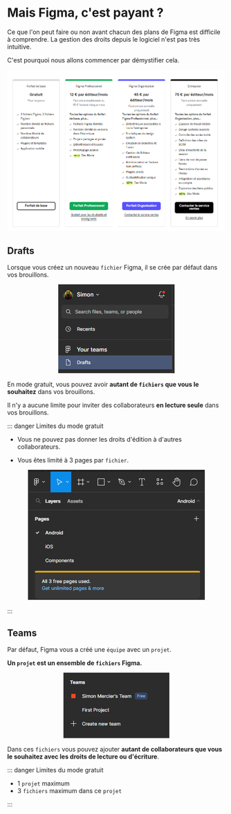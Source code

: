 # Mais Figma, c'est payant ?

Ce que l'on peut faire ou non avant chacun des plans de Figma est difficile à comprendre. La gestion des droits depuis le logiciel n'est pas très intuitive.

C'est pourquoi nous allons commencer par démystifier cela.

<p align="center"><img src="../../assets/img/figma/introduction/pricings/prices.png"></p>

## Drafts

Lorsque vous créez un nouveau `fichier` Figma, il se crée par défaut dans vos brouillons.

<p align="center"><img src="../../assets/img/figma/introduction/pricings/drafts.png"></p>

En mode gratuit, vous pouvez avoir **autant de `fichiers` que vous le souhaitez** dans vos brouillons.

Il n'y a aucune limite pour inviter des collaborateurs **en lecture seule** dans vos brouillons.

::: danger Limites du mode gratuit

- Vous ne pouvez pas donner les droits d'édition à d'autres collaborateurs.

- Vous êtes limité à 3 pages par `fichier`.

<p align="center"><img src="../../assets/img/figma/introduction/pricings/pages.png"></p>

:::

## Teams

Par défaut, Figma vous a créé une `équipe` avec un `projet`.

**Un `projet` est un ensemble de `fichiers` Figma.**

<p align="center"><img src="../../assets/img/figma/introduction/pricings/teams-free.png"></p>

Dans ces `fichiers` vous pouvez ajouter **autant de collaborateurs que vous le souhaitez avec les droits de lecture ou d'écriture**.

::: danger Limites du mode gratuit

- 1 `projet` maximum
- 3 `fichiers` maximum dans ce `projet`

:::